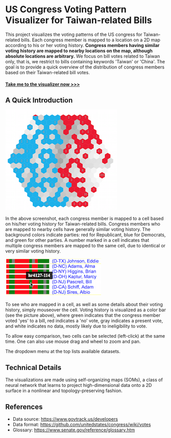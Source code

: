 # US Congress Voting Pattern Visualizer for Taiwan-related Bills
This project visualizes the voting patterns of the US congress for Taiwan-related bills.
Each congress member is mapped to a location on a 2D map according to his or her voting history. 
**Congress members having similar voting history are mapped to nearby locations on the map, although absolute locations are arbitrary.**
We focus on bill votes related to Taiwan only, that is, we restrict to bills containing keywords 'Taiwan' or 'China'.
The goal is to provide a quick overview of the distribution of congress members based on their Taiwan-related bill votes.

<h4><a href="https://dwhuang.github.io/uscva/v1/index.html" target="_blank">Take me to the visualizer now >>></a></h4>

## A Quick Introduction

![Sample Map](img/map.png)

In the above screenshot, each congress member is mapped to a cell based on 
his/her voting history for Taiwan-related bills. Congress members
who are mapped to nearby cells have generally similar voting history.
The background colors indicate parties:
red for Republicant, blue for Democrats, and green for other parties. 
A number marked in a cell indicates that multiple congress members are mapped
to the same cell, due to identical or very similar voting history. 

![Cell Info](img/cellinfo.png)

To see who are mapped in a cell, as well as some details about
their voting history, simply mouseover the cell. Voting history is visualized as
a color bar (see the picture above),
where green indicates that the congress member voted 'yes' to a bill,
red indicates a 'no' vote, gray indicates a present vote, and white indicates
no data, mostly likely due to ineligibility to vote.

To allow easy comparison, two cells can be selected (left-click) at the same time.
One can also use mouse drag and wheel to zoom and pan.

The dropdown menu at the top lists available datasets.

## Technical Details

The visualizations are made using self-organizing maps (SOMs), a class of neural network
that learns to project high-dimensional data onto a 2D surface in a nonlinear and topology-preserving fashion.

## References
- Data source: https://www.govtrack.us/developers
- Data format: https://github.com/unitedstates/congress/wiki/votes
- Glossary: https://www.senate.gov/reference/glossary.htm
